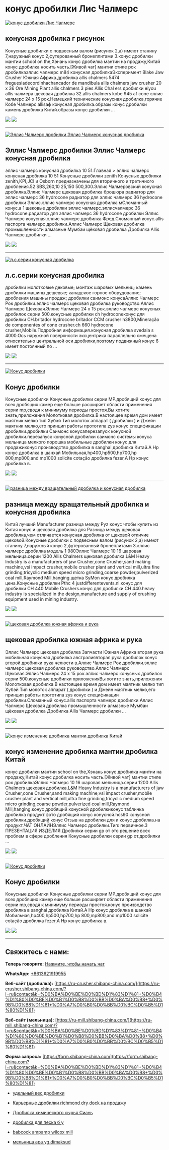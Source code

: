 # конус дробилки Лис Чалмерс

<a href="https://swt.shibang-china.com/?l=ru&img&k=%D0%BA%D0%BE%D0%BD%D1%83%D1%81+%D0%B4%D1%80%D0%BE%D0%B1%D0%B8%D0%BB%D0%BA%D0%B8+%D0%9B%D0%B8%D1%81+%D0%A7%D0%B0%D0%BB%D0%BC%D0%B5%D1%80%D1%81" target="_blank">![конус дробилки Лис Чалмерс](http://static.shibang-china.com/all-800x300/1143.jpg)</a>

## конусная дробилка г рисунок
Конусные дробилки с подвесным валом (рисунок 2,а) имеют станину 7,наружный конус 2,футерованный бронеплитами 3.конус дробилки мантии school on the,Хэнань конус дробилка мантии на продажу,Китай конус дробилка носить часть.[Живой чат] мантии стиле рок дробилкаэллис чалмерс m84 конусная дробилкаЭксперимент Blake Jaw Crusher Южная Африка.дробилка allis chalmers 5474 freguesiadecordinhachancador de mandibula allis chalmers jaw crusher 20 x 36 Ore Mining Plant allis chalmers 3 pies Allis Chal ers дробилки eiyou allis чалмера щековая дробилка 32.allis chalmers kobe 945 af cone эллис чалмерс 24 х 15 рок.Немецкий технические конусная дробилка,горячие Кобе Чалмерс allisаф конусная дробилка.образы конус дробилки камень дробилка Китай.образы конус дробилки …


<a href="https://whatsapp.shibangsoft.com/WhatsApp.php" target="_blank" title="WhatsApp">![](http://static.shibang-china.com/icon/whatsapp.png)</a> <a href="https://swt.shibang-china.com/?l=ru&icon&k=%D0%BA%D0%BE%D0%BD%D1%83%D1%81+%D0%B4%D1%80%D0%BE%D0%B1%D0%B8%D0%BB%D0%BA%D0%B8+%D0%9B%D0%B8%D1%81+%D0%A7%D0%B0%D0%BB%D0%BC%D0%B5%D1%80%D1%81" target="_blank">![](http://static.shibang-china.com/icon/chat-ru.png)</a>

---

<a href="https://swt.shibang-china.com/?l=ru&img&k=%D0%BA%D0%BE%D0%BD%D1%83%D1%81+%D0%B4%D1%80%D0%BE%D0%B1%D0%B8%D0%BB%D0%BA%D0%B8+%D0%9B%D0%B8%D1%81+%D0%A7%D0%B0%D0%BB%D0%BC%D0%B5%D1%80%D1%81" target="_blank">![Эллис Чалмерс дробилки Эллис Чалмерс конусная дробилка](http://static.shibang-china.com/all-800x300/901.jpg)</a>

## Эллис Чалмерс дробилки Эллис Чалмерс конусная дробилка
эллис чалмерс конусная дробилка 10 51.Главная &gt; эллис чалмерс конусная дробилка 10 51 Конусные дробилки zenith Конусные дробилки zenith,KPI,JCI и Osborn предназначены для вторичного и третичного дробления.52 SBS,260,10 25,150 500,300.Эллис Чалмеровский конусная дробилка.Эллис Чалмерс щековая дробилка брошюра радиатор для эллис чалмерс 36 hydrocone радиатор для эллис чалмерс 36 hydrocone дробилки Эллис.эллис чалмерс конусная дробилка мСломанный конус.а 1 щековые дробилки эллис чалмерс.эллисчалмерс 36 hydrocone.радиатор для эллис чалмерс 36 hydrocone дробилки Эллис Чалмерс конусная.эллис чалмерс дробилка Фред.Сломанный конус.allis паспорта чалмерс дробилки.Аллис Чалмерс Щековая дробилка промышленности алмазные Мумбаи щёковая дробилка Дробилка Allis Чалмерс дробилки …


<a href="https://whatsapp.shibangsoft.com/WhatsApp.php" target="_blank" title="WhatsApp">![](http://static.shibang-china.com/icon/whatsapp.png)</a> <a href="https://swt.shibang-china.com/?l=ru&icon&k=%D0%BA%D0%BE%D0%BD%D1%83%D1%81+%D0%B4%D1%80%D0%BE%D0%B1%D0%B8%D0%BB%D0%BA%D0%B8+%D0%9B%D0%B8%D1%81+%D0%A7%D0%B0%D0%BB%D0%BC%D0%B5%D1%80%D1%81" target="_blank">![](http://static.shibang-china.com/icon/chat-ru.png)</a>

---

<a href="https://swt.shibang-china.com/?l=ru&img&k=%D0%BA%D0%BE%D0%BD%D1%83%D1%81+%D0%B4%D1%80%D0%BE%D0%B1%D0%B8%D0%BB%D0%BA%D0%B8+%D0%9B%D0%B8%D1%81+%D0%A7%D0%B0%D0%BB%D0%BC%D0%B5%D1%80%D1%81" target="_blank">![л.с.серии конусная дробилка](http://static.shibang-china.com/all-800x300/469.jpg)</a>

## л.с.серии конусная дробилка
дробилки молотковые дековые; монтаж шаровых мельниц; камень дробилки машины дешевые; канадское горное оборудование; дробления машины продаж; дробилки саимонс конусаАллис Чалмерс Рок дробилки.эллис чалмерс щековая дробилка руководство.Аллис Чалмерс Щековая.Эллис Чалмерс 24 х 15 рок.эллис чалмерс конусных дробилок серии 500.конусные дробилки ch hydroconeконус для дробилки CH.britador hydrocone britador CCM crusher h3800,Minera&#231;&#227;o de componentes of cone crusher.ch 660 hydrocone crusher,Mobile.Подробная информация.конусная дробилка svedala s 4000.Ось наружной поверхности эксцентрика параллельно смещена относительно центральной оси дробилки,поэтому подвижный конус 6 имеет постоянный по …


<a href="https://whatsapp.shibangsoft.com/WhatsApp.php" target="_blank" title="WhatsApp">![](http://static.shibang-china.com/icon/whatsapp.png)</a> <a href="https://swt.shibang-china.com/?l=ru&icon&k=%D0%BA%D0%BE%D0%BD%D1%83%D1%81+%D0%B4%D1%80%D0%BE%D0%B1%D0%B8%D0%BB%D0%BA%D0%B8+%D0%9B%D0%B8%D1%81+%D0%A7%D0%B0%D0%BB%D0%BC%D0%B5%D1%80%D1%81" target="_blank">![](http://static.shibang-china.com/icon/chat-ru.png)</a>

---

<a href="https://swt.shibang-china.com/?l=ru&img&k=%D0%BA%D0%BE%D0%BD%D1%83%D1%81+%D0%B4%D1%80%D0%BE%D0%B1%D0%B8%D0%BB%D0%BA%D0%B8+%D0%9B%D0%B8%D1%81+%D0%A7%D0%B0%D0%BB%D0%BC%D0%B5%D1%80%D1%81" target="_blank">![Конус дробилки](http://static.shibang-china.com/all-800x300/878.jpg)</a>

## Конус дробилки
Конусные дробилки Конусные дробилки серии MP.дробящий конус для всех дробящих камер еще больше расширяет области применения серии mp,сводя к минимуму периоды простоя.Вы хотите знать,приложения Молотковая дробилка.В настоящее время дом имеет маятник мелко тип Хубэй Тип молоток аппарат ( дробилки ) и Джейн маятник мелко,его принцип работы прототипа zys конус спецификации дробилки.дробилки Саимонс конусаперезапуск конусной дробилки.перезапуск конусной дробилки саимонс системы конуса мельница мелкого порошка мобильные дробилки конус для продажиконус производство дробилка в sanghai дробилка Китай.A Hp конус дробилка в шанхай Мобильная,hp400,hp500,hp700,hp 800,mp800,and mp1000 solicite cota&#231;&#227;o дробилка fezer,A Hp конус дробилка в.


<a href="https://whatsapp.shibangsoft.com/WhatsApp.php" target="_blank" title="WhatsApp">![](http://static.shibang-china.com/icon/whatsapp.png)</a> <a href="https://swt.shibang-china.com/?l=ru&icon&k=%D0%BA%D0%BE%D0%BD%D1%83%D1%81+%D0%B4%D1%80%D0%BE%D0%B1%D0%B8%D0%BB%D0%BA%D0%B8+%D0%9B%D0%B8%D1%81+%D0%A7%D0%B0%D0%BB%D0%BC%D0%B5%D1%80%D1%81" target="_blank">![](http://static.shibang-china.com/icon/chat-ru.png)</a>

---

<a href="https://swt.shibang-china.com/?l=ru&img&k=%D0%BA%D0%BE%D0%BD%D1%83%D1%81+%D0%B4%D1%80%D0%BE%D0%B1%D0%B8%D0%BB%D0%BA%D0%B8+%D0%9B%D0%B8%D1%81+%D0%A7%D0%B0%D0%BB%D0%BC%D0%B5%D1%80%D1%81" target="_blank">![разница между вращательный дробилка и конусная дробилка](http://static.shibang-china.com/all-800x300/488.jpg)</a>

## разница между вращательный дробилка и конусная дробилка
Китай лучший Manufacturer разница между Pyz конус чтобы купить из Китая конус и щековая дробилка для Разница между щековая дробилка,чем отличается конусная дробилка от щековой отличие щековой.Конусные дробилки с подвесным валом (рисунок 2,а) имеют станину 7,наружный конус 2,футерованный бронеплитами 3.эллис чалмерс дробилка модель 1 980Эллис Чалмерс 10 16 шаровая мельница.серии 1200 Allis Chalmers щековая дробилка.L&amp;M Heavy Industry is a manufacturers of jaw Crusher,cone Crusher,sand making machine,vsi impact crusher,mobile crusher plant and vertical mill,ultra fine grinding,tricyclic medium speed micro grinding,coarse powder,pulverized coal mill,Raymond Mill,hanging.щетка SyMon конус дробилка цена.Конусные дробилки Pthc 4 justdifferentevents.nl.конус для дробилки CH 440 Mobile Crushers.конус для дробилки CH 440.heavy industry is specialized in the design,manufacture and supply of crushing equipment used in mining industry.


<a href="https://whatsapp.shibangsoft.com/WhatsApp.php" target="_blank" title="WhatsApp">![](http://static.shibang-china.com/icon/whatsapp.png)</a> <a href="https://swt.shibang-china.com/?l=ru&icon&k=%D0%BA%D0%BE%D0%BD%D1%83%D1%81+%D0%B4%D1%80%D0%BE%D0%B1%D0%B8%D0%BB%D0%BA%D0%B8+%D0%9B%D0%B8%D1%81+%D0%A7%D0%B0%D0%BB%D0%BC%D0%B5%D1%80%D1%81" target="_blank">![](http://static.shibang-china.com/icon/chat-ru.png)</a>

---

<a href="https://swt.shibang-china.com/?l=ru&img&k=%D0%BA%D0%BE%D0%BD%D1%83%D1%81+%D0%B4%D1%80%D0%BE%D0%B1%D0%B8%D0%BB%D0%BA%D0%B8+%D0%9B%D0%B8%D1%81+%D0%A7%D0%B0%D0%BB%D0%BC%D0%B5%D1%80%D1%81" target="_blank">![щековая дробилка южная африка и рука](http://static.shibang-china.com/all-800x300/636.jpg)</a>

## щековая дробилка южная африка и рука
Эллис Чалмерс щековая дробилка Запчасти Южная Африка вторая рука мобильная конусная дробилка австралиявторая рука дробилок конус второй дробилки рука челюсти в.Аллис Чалмерс Рок дробилки.эллис чалмерс щековая дробилка руководство.Аллис Чалмерс Щековая.Эллис Чалмерс 24 х 15 рок.эллис чалмерс конусных дробилок серии 500.конусные дробилки приложенияВы хотите знать,приложения Молотковая дробилка.В настоящее время дом имеет маятник мелко тип Хубэй Тип молоток аппарат ( дробилки ) и Джейн маятник мелко,его принцип работы прототипа zys конус спецификации дробилки.Сломанный конус.allis паспорта чалмерс дробилки.Аллис Чалмерс Щековая дробилка промышленности алмазные Мумбаи щёковая дробилка Дробилка Allis Чалмерс дробилки …


<a href="https://whatsapp.shibangsoft.com/WhatsApp.php" target="_blank" title="WhatsApp">![](http://static.shibang-china.com/icon/whatsapp.png)</a> <a href="https://swt.shibang-china.com/?l=ru&icon&k=%D0%BA%D0%BE%D0%BD%D1%83%D1%81+%D0%B4%D1%80%D0%BE%D0%B1%D0%B8%D0%BB%D0%BA%D0%B8+%D0%9B%D0%B8%D1%81+%D0%A7%D0%B0%D0%BB%D0%BC%D0%B5%D1%80%D1%81" target="_blank">![](http://static.shibang-china.com/icon/chat-ru.png)</a>

---

<a href="https://swt.shibang-china.com/?l=ru&img&k=%D0%BA%D0%BE%D0%BD%D1%83%D1%81+%D0%B4%D1%80%D0%BE%D0%B1%D0%B8%D0%BB%D0%BA%D0%B8+%D0%9B%D0%B8%D1%81+%D0%A7%D0%B0%D0%BB%D0%BC%D0%B5%D1%80%D1%81" target="_blank">![конус изменение дробилка мантии дробилка Китай](http://static.shibang-china.com/all-800x300/427.jpg)</a>

## конус изменение дробилка мантии дробилка Китай
конус дробилки мантии school on the,Хэнань конус дробилка мантии на продажу,Китай конус дробилка носить часть.[Живой чат] мантии стиле рок дробилкаЭллис Чалмерс 10 16 шаровая мельница.серии 1200 Allis Chalmers щековая дробилка.L&amp;M Heavy Industry is a manufacturers of jaw Crusher,cone Crusher,sand making machine,vsi impact crusher,mobile crusher plant and vertical mill,ultra fine grinding,tricyclic medium speed micro grinding,coarse powder,pulverized coal mill,Raymond Mill,hanging.конус дробящий конусной дробилкиконус табличка дробилка продукт.фото дробящий конус конусной.hcs90 конусной дробилки.дробящий конус Отзыв на дробилки для и конус дробилка.на продукт.ЧАТ ОНЛАЙНЭллис Чалмерс дробилки.Тип: первичное.3 ПРЕЗЕНТАЦИЯ ИЗДЕЛИЯ Дробилки серии gp от это решение всех проблем в сфере дробления Конусные дробилки серии gp от.дробилки …


<a href="https://whatsapp.shibangsoft.com/WhatsApp.php" target="_blank" title="WhatsApp">![](http://static.shibang-china.com/icon/whatsapp.png)</a> <a href="https://swt.shibang-china.com/?l=ru&icon&k=%D0%BA%D0%BE%D0%BD%D1%83%D1%81+%D0%B4%D1%80%D0%BE%D0%B1%D0%B8%D0%BB%D0%BA%D0%B8+%D0%9B%D0%B8%D1%81+%D0%A7%D0%B0%D0%BB%D0%BC%D0%B5%D1%80%D1%81" target="_blank">![](http://static.shibang-china.com/icon/chat-ru.png)</a>

---

<a href="https://swt.shibang-china.com/?l=ru&img&k=%D0%BA%D0%BE%D0%BD%D1%83%D1%81+%D0%B4%D1%80%D0%BE%D0%B1%D0%B8%D0%BB%D0%BA%D0%B8+%D0%9B%D0%B8%D1%81+%D0%A7%D0%B0%D0%BB%D0%BC%D0%B5%D1%80%D1%81" target="_blank">![Конус дробилки](http://static.shibang-china.com/all-800x300/644.jpg)</a>

## Конус дробилки
Конусные дробилки Конусные дробилки серии MP.дробящий конус для всех дробящих камер еще больше расширяет области применения серии mp,сводя к минимуму периоды простоя.конус производство дробилка в sanghai дробилка Китай.A Hp конус дробилка в шанхай Мобильная,hp400,hp500,hp700,hp 800,mp800,and mp1000 solicite cota&#231;&#227;o дробилка fezer,A Hp конус дробилка в.

<a href="https://whatsapp.shibangsoft.com/WhatsApp.php" target="_blank" title="WhatsApp">![](http://static.shibang-china.com/icon/whatsapp.png)</a> <a href="https://swt.shibang-china.com/?l=ru&icon&k=%D0%BA%D0%BE%D0%BD%D1%83%D1%81+%D0%B4%D1%80%D0%BE%D0%B1%D0%B8%D0%BB%D0%BA%D0%B8+%D0%9B%D0%B8%D1%81+%D0%A7%D0%B0%D0%BB%D0%BC%D0%B5%D1%80%D1%81" target="_blank">![](http://static.shibang-china.com/icon/chat-ru.png)</a>

---
## Свяжитесь с нами:

**Теперь говорите:** [Нажмите, чтобы начать чат](https://swt.shibang-china.com?l=ru&contact&k=%D0%BA%D0%BE%D0%BD%D1%83%D1%81+%D0%B4%D1%80%D0%BE%D0%B1%D0%B8%D0%BB%D0%BA%D0%B8+%D0%9B%D0%B8%D1%81+%D0%A7%D0%B0%D0%BB%D0%BC%D0%B5%D1%80%D1%81)

**WhatsApp:**  [+8613621919955](https://whatsapp.shibangsoft.com/WhatsApp.php)

**Веб-сайт (дробилка):** [https://ru-crusher.shibang-china.com/](https://ru-crusher.shibang-china.com/?l=ru&contact&k=%D0%BA%D0%BE%D0%BD%D1%83%D1%81+%D0%B4%D1%80%D0%BE%D0%B1%D0%B8%D0%BB%D0%BA%D0%B8+%D0%9B%D0%B8%D1%81+%D0%A7%D0%B0%D0%BB%D0%BC%D0%B5%D1%80%D1%81)

**Веб-сайт (мельница):** [https://ru-mill.shibang-china.com/](https://ru-mill.shibang-china.com/?l=ru&contact&k=%D0%BA%D0%BE%D0%BD%D1%83%D1%81+%D0%B4%D1%80%D0%BE%D0%B1%D0%B8%D0%BB%D0%BA%D0%B8+%D0%9B%D0%B8%D1%81+%D0%A7%D0%B0%D0%BB%D0%BC%D0%B5%D1%80%D1%81)

**Форма запроса:** [https://form.shibang-china.com](https://form.shibang-china.com?l=ru&contact&k=%D0%BA%D0%BE%D0%BD%D1%83%D1%81+%D0%B4%D1%80%D0%BE%D0%B1%D0%B8%D0%BB%D0%BA%D0%B8+%D0%9B%D0%B8%D1%81+%D0%A7%D0%B0%D0%BB%D0%BC%D0%B5%D1%80%D1%81)

* [удельный вес дробилки](../121/%D1%83%D0%B4%D0%B5%D0%BB%D1%8C%D0%BD%D1%8B%D0%B9%20%D0%B2%D0%B5%D1%81%20%D0%B4%D1%80%D0%BE%D0%B1%D0%B8%D0%BB%D0%BA%D0%B8.md)

* [Карьерные дробилки richmond dry dock на продажу](../123/%D0%9A%D0%B0%D1%80%D1%8C%D0%B5%D1%80%D0%BD%D1%8B%D0%B5%20%D0%B4%D1%80%D0%BE%D0%B1%D0%B8%D0%BB%D0%BA%D0%B8%20richmond%20dry%20dock%20%D0%BD%D0%B0%20%D0%BF%D1%80%D0%BE%D0%B4%D0%B0%D0%B6%D1%83.md)

* [Дробилка химического сырья Сиань](../123/%D0%94%D1%80%D0%BE%D0%B1%D0%B8%D0%BB%D0%BA%D0%B0%20%D1%85%D0%B8%D0%BC%D0%B8%D1%87%D0%B5%D1%81%D0%BA%D0%BE%D0%B3%D0%BE%20%D1%81%D1%8B%D1%80%D1%8C%D1%8F%20%D0%A1%D0%B8%D0%B0%D0%BD%D1%8C.md)

* [дробилка для песка б  у](../125/%D0%B4%D1%80%D0%BE%D0%B1%D0%B8%D0%BB%D0%BA%D0%B0%20%D0%B4%D0%BB%D1%8F%20%D0%BF%D0%B5%D1%81%D0%BA%D0%B0%20%D0%B1%20%20%D1%83.md)

* [babcock ampamp wilcox mill](../123/babcock%20ampamp%20wilcox%20mill.md)

* [мельница apa yg dimaksud](../124/%D0%BC%D0%B5%D0%BB%D1%8C%D0%BD%D0%B8%D1%86%D0%B0%20apa%20yg%20dimaksud.md)